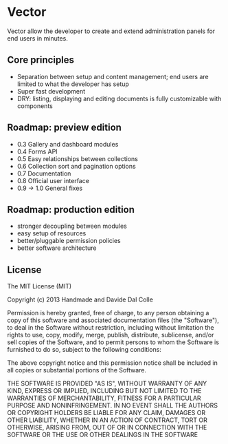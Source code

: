 # Vector
Vector allow the developer to create and extend administration panels for end users in minutes.

## Core principles

- Separation between setup and content management; end users are limited to what the developer has setup
- Super fast development
- DRY: listing, displaying and editing documents is fully customizable with components  


## Roadmap: preview edition

- 0.3 Gallery and dashboard modules
- 0.4 Forms API
- 0.5 Easy relationships between collections
- 0.6 Collection sort and pagination options
- 0.7 Documentation
- 0.8 Official user interface
- 0.9 -> 1.0 General fixes

## Roadmap: production edition

- stronger decoupling between modules
- easy setup of resources
- better/pluggable permission policies
- better software architecture

## License

The MIT License (MIT)

Copyright (c) 2013 Handmade and Davide Dal Colle

Permission is hereby granted, free of charge, to any person obtaining a copy of this software and associated documentation files (the "Software"), to deal in the Software without restriction, including without limitation the rights to use, copy, modify, merge, publish, distribute, sublicense, and/or sell copies of the Software, and to permit persons to whom the Software is furnished to do so, subject to the following conditions:  

The above copyright notice and this permission notice shall be included in all copies or substantial portions of the Software.  

THE SOFTWARE IS PROVIDED "AS IS", WITHOUT WARRANTY OF ANY KIND, EXPRESS OR IMPLIED, INCLUDING BUT NOT LIMITED TO THE WARRANTIES OF MERCHANTABILITY, FITNESS FOR A PARTICULAR PURPOSE AND NONINFRINGEMENT. IN NO EVENT SHALL THE AUTHORS OR COPYRIGHT HOLDERS BE LIABLE FOR ANY CLAIM, DAMAGES OR OTHER LIABILITY, WHETHER IN AN ACTION OF CONTRACT, TORT OR OTHERWISE, ARISING FROM, OUT OF OR IN CONNECTION WITH THE SOFTWARE OR THE USE OR OTHER DEALINGS IN THE SOFTWARE